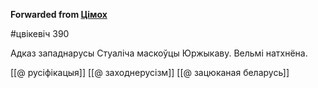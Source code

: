 **Forwarded from [Цімох](https://t.me/Tusajas)**

#цвікевіч 390

Адказ западнарусы Стуаліча маскоўцы Юржыкаву. Вельмі натхнёна.

[[@ русіфікацыя]]
[[@ заходнерусізм]]
[[@ зацюканая беларусь]]
